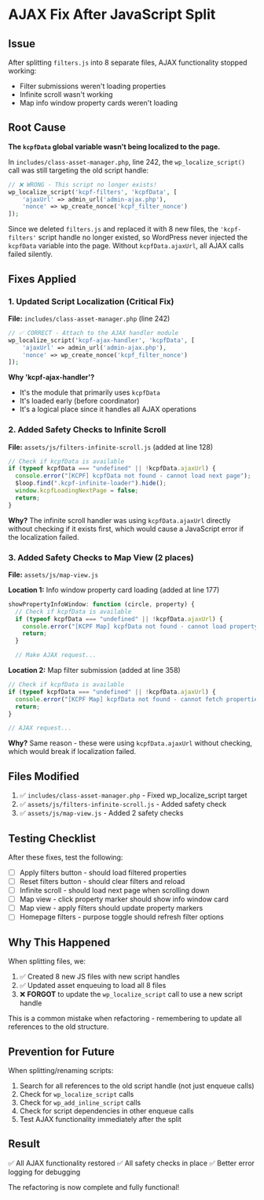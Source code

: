 # AJAX Fix After JavaScript Split

## Issue

After splitting `filters.js` into 8 separate files, AJAX functionality stopped working:

- Filter submissions weren't loading properties
- Infinite scroll wasn't working
- Map info window property cards weren't loading

## Root Cause

**The `kcpfData` global variable wasn't being localized to the page.**

In `includes/class-asset-manager.php`, line 242, the `wp_localize_script()` call was still targeting the old script handle:

```php
// ❌ WRONG - This script no longer exists!
wp_localize_script('kcpf-filters', 'kcpfData', [
    'ajaxUrl' => admin_url('admin-ajax.php'),
    'nonce' => wp_create_nonce('kcpf_filter_nonce')
]);
```

Since we deleted `filters.js` and replaced it with 8 new files, the `'kcpf-filters'` script handle no longer existed, so WordPress never injected the `kcpfData` variable into the page. Without `kcpfData.ajaxUrl`, all AJAX calls failed silently.

## Fixes Applied

### 1. Updated Script Localization (Critical Fix)

**File:** `includes/class-asset-manager.php` (line 242)

```php
// ✅ CORRECT - Attach to the AJAX handler module
wp_localize_script('kcpf-ajax-handler', 'kcpfData', [
    'ajaxUrl' => admin_url('admin-ajax.php'),
    'nonce' => wp_create_nonce('kcpf_filter_nonce')
]);
```

**Why 'kcpf-ajax-handler'?**

- It's the module that primarily uses `kcpfData`
- It's loaded early (before coordinator)
- It's a logical place since it handles all AJAX operations

### 2. Added Safety Checks to Infinite Scroll

**File:** `assets/js/filters-infinite-scroll.js` (added at line 128)

```javascript
// Check if kcpfData is available
if (typeof kcpfData === "undefined" || !kcpfData.ajaxUrl) {
  console.error("[KCPF] kcpfData not found - cannot load next page");
  $loop.find(".kcpf-infinite-loader").hide();
  window.kcpfLoadingNextPage = false;
  return;
}
```

**Why?** The infinite scroll handler was using `kcpfData.ajaxUrl` directly without checking if it exists first, which would cause a JavaScript error if the localization failed.

### 3. Added Safety Checks to Map View (2 places)

**File:** `assets/js/map-view.js`

**Location 1:** Info window property card loading (added at line 177)

```javascript
showPropertyInfoWindow: function (circle, property) {
  // Check if kcpfData is available
  if (typeof kcpfData === "undefined" || !kcpfData.ajaxUrl) {
    console.error("[KCPF Map] kcpfData not found - cannot load property card");
    return;
  }

  // Make AJAX request...
```

**Location 2:** Map filter submission (added at line 358)

```javascript
// Check if kcpfData is available
if (typeof kcpfData === "undefined" || !kcpfData.ajaxUrl) {
  console.error("[KCPF Map] kcpfData not found - cannot fetch properties");
  return;
}

// AJAX request...
```

**Why?** Same reason - these were using `kcpfData.ajaxUrl` without checking, which would break if localization failed.

## Files Modified

1. ✅ `includes/class-asset-manager.php` - Fixed wp_localize_script target
2. ✅ `assets/js/filters-infinite-scroll.js` - Added safety check
3. ✅ `assets/js/map-view.js` - Added 2 safety checks

## Testing Checklist

After these fixes, test the following:

- [ ] Apply filters button - should load filtered properties
- [ ] Reset filters button - should clear filters and reload
- [ ] Infinite scroll - should load next page when scrolling down
- [ ] Map view - click property marker should show info window card
- [ ] Map view - apply filters should update property markers
- [ ] Homepage filters - purpose toggle should refresh filter options

## Why This Happened

When splitting files, we:

1. ✅ Created 8 new JS files with new script handles
2. ✅ Updated asset enqueuing to load all 8 files
3. ❌ **FORGOT** to update the `wp_localize_script` call to use a new script handle

This is a common mistake when refactoring - remembering to update all references to the old structure.

## Prevention for Future

When splitting/renaming scripts:

1. Search for all references to the old script handle (not just enqueue calls)
2. Check for `wp_localize_script` calls
3. Check for `wp_add_inline_script` calls
4. Check for script dependencies in other enqueue calls
5. Test AJAX functionality immediately after the split

## Result

✅ All AJAX functionality restored
✅ All safety checks in place
✅ Better error logging for debugging

The refactoring is now complete and fully functional!
